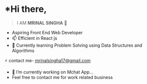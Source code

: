 # *Hi there,

> I AM **MRINAL SINGHA** 👋

-  Aspiring Front End Web Developer 
-  📫 Efficient in React js 
- 🌱 Currently learning Problem Solving using Data Structures and Algorithms


 ⚡ contact me- mrinalsingha17@gmail.com
- 🔭 I’m currently working on  Mchat App...
- Feel free to contact me for work related business






<!--
**Mrinal-xx-Singha/Mrinal-xx-Singha** is a ✨ _special_ ✨ repository because its `README.md` (this file) appears on your GitHub profile.

Here are some ideas to get you started:

- 🔭 I’m currently working on  Mchat App...
- 🌱 I’m currently learning ...
- 👯 I’m looking to collaborate on ...
- 🤔 I’m looking for help with ...
- 💬 Ask me about ...
- 📫 How to reach me: ...
- 😄 Pronouns: ...
- ⚡ Fun fact: ...
-->
